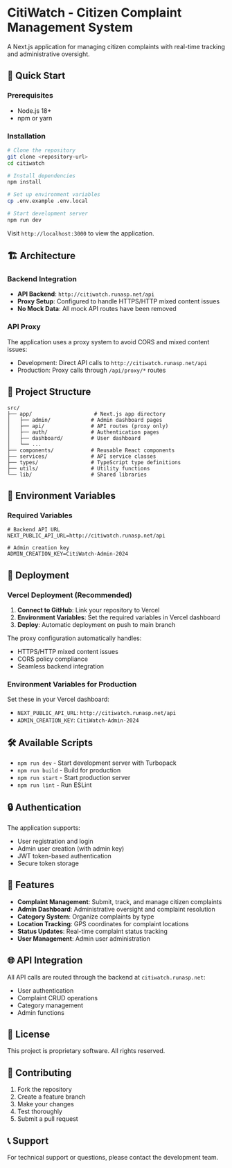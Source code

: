 # CitiWatch - Citizen Complaint Management System

A Next.js application for managing citizen complaints with real-time tracking and administrative oversight.

## 🚀 Quick Start

### Prerequisites
- Node.js 18+ 
- npm or yarn

### Installation
```bash
# Clone the repository
git clone <repository-url>
cd citiwatch

# Install dependencies
npm install

# Set up environment variables
cp .env.example .env.local

# Start development server
npm run dev
```

Visit `http://localhost:3000` to view the application.

## 🏗️ Architecture

### Backend Integration
- **API Backend**: `http://citiwatch.runasp.net/api`
- **Proxy Setup**: Configured to handle HTTPS/HTTP mixed content issues
- **No Mock Data**: All mock API routes have been removed

### API Proxy
The application uses a proxy system to avoid CORS and mixed content issues:
- Development: Direct API calls to `http://citiwatch.runasp.net/api`
- Production: Proxy calls through `/api/proxy/*` routes

## 📁 Project Structure

```
src/
├── app/                    # Next.js app directory
│   ├── admin/             # Admin dashboard pages
│   ├── api/               # API routes (proxy only)
│   ├── auth/              # Authentication pages
│   ├── dashboard/         # User dashboard
│   └── ...
├── components/            # Reusable React components
├── services/              # API service classes
├── types/                 # TypeScript type definitions
├── utils/                 # Utility functions
└── lib/                   # Shared libraries
```

## 🔧 Environment Variables

### Required Variables
```env
# Backend API URL
NEXT_PUBLIC_API_URL=http://citiwatch.runasp.net/api

# Admin creation key
ADMIN_CREATION_KEY=CitiWatch-Admin-2024
```

## 🚀 Deployment

### Vercel Deployment (Recommended)

1. **Connect to GitHub**: Link your repository to Vercel
2. **Environment Variables**: Set the required variables in Vercel dashboard
3. **Deploy**: Automatic deployment on push to main branch

The proxy configuration automatically handles:
- HTTPS/HTTP mixed content issues
- CORS policy compliance
- Seamless backend integration

### Environment Variables for Production
Set these in your Vercel dashboard:
- `NEXT_PUBLIC_API_URL`: `http://citiwatch.runasp.net/api`
- `ADMIN_CREATION_KEY`: `CitiWatch-Admin-2024`

## 🛠️ Available Scripts

- `npm run dev` - Start development server with Turbopack
- `npm run build` - Build for production
- `npm run start` - Start production server
- `npm run lint` - Run ESLint

## 🔒 Authentication

The application supports:
- User registration and login
- Admin user creation (with admin key)
- JWT token-based authentication
- Secure token storage

## 📱 Features

- **Complaint Management**: Submit, track, and manage citizen complaints
- **Admin Dashboard**: Administrative oversight and complaint resolution
- **Category System**: Organize complaints by type
- **Location Tracking**: GPS coordinates for complaint locations
- **Status Updates**: Real-time complaint status tracking
- **User Management**: Admin user administration

## 🌐 API Integration

All API calls are routed through the backend at `citiwatch.runasp.net`:
- User authentication
- Complaint CRUD operations
- Category management
- Admin functions

## 📄 License

This project is proprietary software. All rights reserved.

## 🤝 Contributing

1. Fork the repository
2. Create a feature branch
3. Make your changes
4. Test thoroughly
5. Submit a pull request

## 📞 Support

For technical support or questions, please contact the development team.
